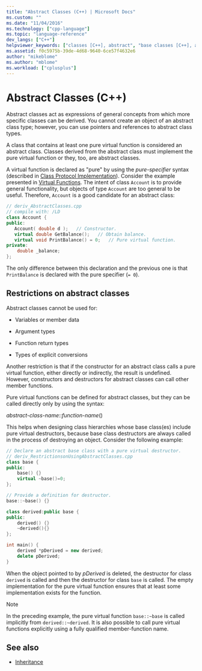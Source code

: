 ```yaml
---
title: "Abstract Classes (C++) | Microsoft Docs"
ms.custom: ""
ms.date: "11/04/2016"
ms.technology: ["cpp-language"]
ms.topic: "language-reference"
dev_langs: ["C++"]
helpviewer_keywords: ["classes [C++], abstract", "base classes [C++], abstract classes [C++]", "abstract classes [C++]", "derived classes [C++], abstract classes [C++]"]
ms.assetid: f0c5975b-39de-4d68-9640-6ce57f4632e6
author: "mikeblome"
ms.author: "mblome"
ms.workload: ["cplusplus"]
---
```

# Abstract Classes (C++)

Abstract classes act as expressions of general concepts from which more specific classes can be derived. You cannot create an object of an abstract class type; however, you can use pointers and references to abstract class types.

A class that contains at least one pure virtual function is considered an abstract class. Classes derived from the abstract class must implement the pure virtual function or they, too, are abstract classes.

A virtual function is declared as "pure" by using the *pure-specifier* syntax (described in [Class Protocol Implementation](http://msdn.microsoft.com/en-us/a319f1b3-05e8-400e-950a-1ca6eb105ab5)). Consider the example presented in [Virtual Functions](../cpp/virtual-functions.md). The intent of class `Account` is to provide general functionality, but objects of type `Account` are too general to be useful. Therefore, `Account` is a good candidate for an abstract class:

```cpp
// deriv_AbstractClasses.cpp
// compile with: /LD
class Account {
public:
   Account( double d );   // Constructor.
   virtual double GetBalance();   // Obtain balance.
   virtual void PrintBalance() = 0;   // Pure virtual function.
private:
    double _balance;
};
```

The only difference between this declaration and the previous one is that `PrintBalance` is declared with the pure specifier (`= 0`).

## Restrictions on abstract classes

Abstract classes cannot be used for:

- Variables or member data

- Argument types

- Function return types

- Types of explicit conversions

Another restriction is that if the constructor for an abstract class calls a pure virtual function, either directly or indirectly, the result is undefined. However, constructors and destructors for abstract classes can call other member functions.

Pure virtual functions can be defined for abstract classes, but they can be called directly only by using the syntax:

*abstract-class-name*::*function-name*()

This helps when designing class hierarchies whose base class(es) include pure virtual destructors, because base class destructors are always called in the process of destroying an object. Consider the following example:

```cpp
// Declare an abstract base class with a pure virtual destructor.
// deriv_RestrictionsonUsingAbstractClasses.cpp
class base {
public:
    base() {}
    virtual ~base()=0;
};

// Provide a definition for destructor.
base::~base() {}

class derived:public base {
public:
    derived() {}
    ~derived(){}
};

int main() {
    derived *pDerived = new derived;
    delete pDerived;
}
```

When the object pointed to by *pDerived* is deleted, the destructor for class `derived` is called and then the destructor for class `base` is called. The empty implementation for the pure virtual function ensures that at least some implementation exists for the function.

> [!NOTE]
> In the preceding example, the pure virtual function `base::~base` is called implicitly from `derived::~derived`. It is also possible to call pure virtual functions explicitly using a fully qualified member-function name.

## See also

- [Inheritance](../cpp/inheritance-cpp.md)
